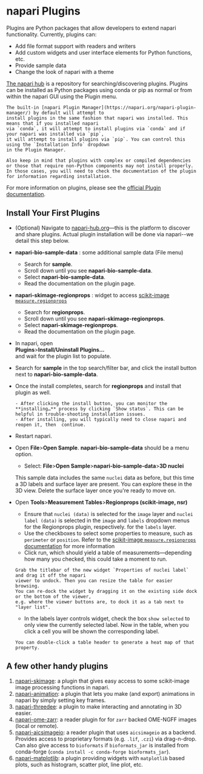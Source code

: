 # napari Plugins

Plugins are Python packages that allow developers to extend napari functionality.
Currently, plugins can:
* Add file format support with readers and writers
* Add custom widgets and user interface elements for Python functions, etc.
* Provide sample data
* Change the look of napari with a theme

[The napari hub](https://www.napari-hub.org) is a repository for searching/discovering plugins.
Plugins can be installed as Python packages using conda or pip as normal or from within the
napari GUI using the Plugin menu.

```{note}
The built-in [napari Plugin Manager](https://napari.org/napari-plugin-manager/) by default will attempt to 
install plugins in the same fashion that napari was installed. This means that if you installed napari 
via `conda`, it will attempt to install plugins via `conda` and if your napari was installed via `pip`, 
it will attempt to install plugins via `pip`. You can control this using the `Installation Info` dropdown 
in the Plugin Manager.  

Also keep in mind that plugins with complex or compiled dependencies or those that require non-Python components may not install properly. In those cases, you will need to check the documentation of the plugin for information regarding installation.
```

For more information on plugins, please see the [official Plugin documentation](https://napari.org/stable/plugins/index.html).

## Install Your First Plugins  
* (Optional) Navigate to [napari-hub.org](https://www.napari-hub.org)—this is the platform to discover and share plugins. Actual plugin installation will be done via napari--we detail this step below.
* **napari-bio-sample-data** : some additional sample data (File menu)
    * Search for **sample**.
    * Scroll down until you see **napari-bio-sample-data**.  
    * Select **napari-bio-sample-data**.  
    * Read the documentation on the plugin page. 
* **napari-skimage-regionprops** : widget to access [scikit-image `measure.regionprops`](https://scikit-image.org/docs/stable/api/skimage.measure.html#skimage.measure.regionprops)
    * Search for **regionprops**.
    * Scroll down until you see **napari-skimage-regionprops**.  
    * Select **napari-skimage-regionprops**.  
    * Read the documentation on the plugin page. 
* In napari, open  
**Plugins**>**Install/Uninstall Plugins...**   
and wait for the plugin list to populate.  
* Search for **sample** in the top search/filter bar, and click the install button next to **napari-bio-sample-data**.
* Once the install completes, search for **regionprops** and install that plugin as well.  

    ```{note}
    - After clicking the install button, you can monitor the **installing…** process by clicking `Show status`. This can be helpful in trouble-shooting installation issues.
    - After installing, you will typically need to close napari and reopen it, then  continue.
    ``` 

* Restart napari. 
* Open **File**>**Open Sample**. **napari-bio-sample-data** should be a menu option.  
    * Select: **File**>**Open Sample**>**napari-bio-sample-data**>**3D nuclei**  

    This sample data includes the same `nuclei` data as before, but this time a 3D labels and surface layer
    are present. You can explore these in the 3D view. Delete the surface layer once you're ready to move
    on.
* Open **Tools**>**Measurement Tables**>**Regionprops (scikit-image, nsr)**
    * Ensure that `nuclei (data)` is selected for the `image` layer and `nuclei label (data)` is selected in the `image` and `labels` dropdown menus for the Regionprops plugin, respectively.
    for the `labels` layer.
    * Use the checkboxes to select some properties to measure, such as `perimeter` or `position`. Refer to the [scikit-image `measure.regionprops` documentation](https://scikit-image.org/docs/stable/api/skimage.measure.html#skimage.measure.regionprops) for more information
    * Click run, which should yield a table of measurements—depending how many you checked, this could take
    a moment to run.

    ```{tip}
    Grab the titlebar of the new widget `Properties of nuclei label` and drag it off the napari
    viewer to undock. Then you can resize the table for easier browsing.
    You can re-dock the widget by dragging it on the existing side dock  or the bottom of the viewer,
    e.g. where the viewer buttons are, to dock it as a tab next to "layer list".
    ```

    * In the labels layer controls widget, check the box `show selected` to only view the currently
    selected label. Now in the table, when you click a cell you will be shown the corresponding label.
    
    ```{tip}
    You can double-click a table header to generate a heat map of that property.
    ```

## A few other handy plugins

1. [napari-skimage](https://github.com/guiwitz/napari-skimage#napari-skimage): a plugin that gives easy access 
   to some scikit-image image processing functions in napari.
1. [napari-animation](https://napari.org/napari-animation/): a plugin that lets you make
   (and export) animations in napari by simply setting key frames.
1. [napari-threedee](https://napari-threedee.github.io): a plugin to make interacting and annotating in 3D easier.
1. [napari-ome-zarr](https://www.napari-hub.org/plugins/napari-ome-zarr): a reader plugin for for `zarr` backed
   OME-NGFF images (local or remote).
1. [napari-aicsimageio](https://www.napari-hub.org/plugins/napari-aicsimageio): a reader plugin that uses
   `aicsimageio` as a backend. Provides access to proprietary formats (e.g. `.lif`, `.czi`) via drag-n-drop. 
   Can also give access to `bioformats` if `bioformats_jar` is installed from conda-forge (`conda install -c conda-forge bioformats_jar`).
1. [napari-matplotlib](https://napari-matplotlib.github.io): a plugin providing widgets with `matplotlib` based
   plots, such as histogram, scatter plot, line plot, etc. 
   
